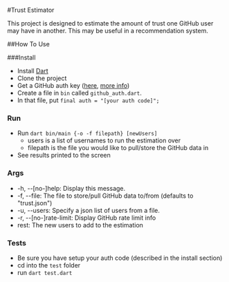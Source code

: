 #Trust Estimator

This project is designed to estimate the amount of trust one GitHub user may have in another. This may be useful in a recommendation system.

##How To Use

###Install
 - Install [Dart](https://www.dartlang.org/)
 - Clone the project
 - Get a GitHub auth key ([here](https://github.com/settings/applications/new), [more info](https://developer.github.com/v3/oauth/))
 - Create a file in `bin` called `github_auth.dart`.
 - In that file, put `final auth = "[your auth code]";`


### Run

 - Run `dart bin/main {-o -f filepath} [newUsers]`
   - users is a list of usernames to run the estimation over
   - filepath is the file you would like to pull/store the GitHub data in
 - See results printed to the screen

### Args
- \-h, \-\-[no-]help: Display this message.
- \-f, \-\-file: The file to store/pull GitHub data to/from (defaults to "trust.json")
- \-u, \-\-users: Specify a json list of users from a file.
- \-r, \-\-[no\-]rate-limit: Display GitHub rate limit info
- rest: The new users to add to the estimation

### Tests
  - Be sure you have setup your auth code (described in the install section)
  - cd into the `test` folder
  - run `dart test.dart`